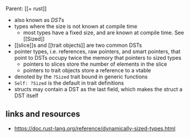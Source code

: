 Parent: [[+ rust]]

- also known as *DST*s
- types where the size is not known at compile time
	- most types have a fixed size, and are known at compile time. See [[Sized]]
- [[slice]]s and [[trait objects]] are two common DSTs
- pointer types, i.e. references, raw pointers, and smart pointers, that point to DSTs occupy twice the memory that pointers to sized types
	- pointers to slices store the number of elements in the slice
	- pointers to trait objects store a reference to a vtable
- denoted by the `?Sized` trait bound in generic functions
- `Self: ?Sized` is the default in trait definitions
- structs may contain a DST as the last field, which makes the struct a DST itself

## links and resources

- https://doc.rust-lang.org/reference/dynamically-sized-types.html